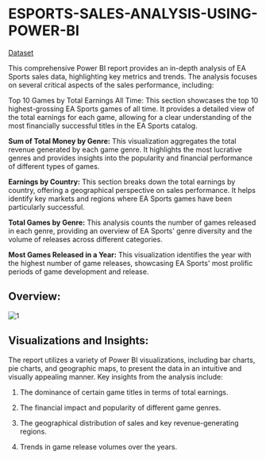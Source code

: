 # ESPORTS-SALES-ANALYSIS-USING-POWER-BI

[Dataset](https://www.kaggle.com/datasets/rushikeshhiray/esport-earnings/data)

This comprehensive Power BI report provides an in-depth analysis of EA Sports sales data, highlighting key metrics and trends. The analysis focuses on several critical aspects of the sales performance, including:

Top 10 Games by Total Earnings All Time: This section showcases the top 10 highest-grossing EA Sports games of all time. It provides a detailed view of the total earnings for each game, allowing for a clear understanding of the most financially successful titles in the EA Sports catalog.

**Sum of Total Money by Genre:** This visualization aggregates the total revenue generated by each game genre. It highlights the most lucrative genres and provides insights into the popularity and financial performance of different types of games.

**Earnings by Country:** This section breaks down the total earnings by country, offering a geographical perspective on sales performance. It helps identify key markets and regions where EA Sports games have been particularly successful.

**Total Games by Genre:** This analysis counts the number of games released in each genre, providing an overview of EA Sports' genre diversity and the volume of releases across different categories.

**Most Games Released in a Year:** This visualization identifies the year with the highest number of game releases, showcasing EA Sports' most prolific periods of game development and release.

## Overview:

![1](https://i.imgur.com/gSkWucc.png)

## Visualizations and Insights:

The report utilizes a variety of Power BI visualizations, including bar charts, pie charts, and geographic maps, to present the data in an intuitive and visually appealing manner. Key insights from the analysis include:

1) The dominance of certain game titles in terms of total earnings.

2) The financial impact and popularity of different game genres.

3) The geographical distribution of sales and key revenue-generating regions.

4) Trends in game release volumes over the years.
